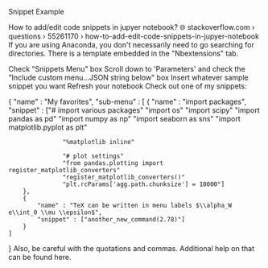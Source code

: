 Snippet Example

How to add/edit code snippets in jupyer notebook?
🌐
stackoverflow.com
› questions › 55261170 › how-to-add-edit-code-snippets-in-jupyer-notebook
If you are using Anaconda, you don't necessarily need to go searching for directories. There is a template embedded in the "Nbextensions" tab.

Check "Snippets Menu" box
Scroll down to 'Parameters' and check the "Include custom menu...JSON string below" box
Insert whatever sample snippet you want
Refresh your notebook
Check out one of my snippets:

{
    "name" : "My favorites",
    "sub-menu" : [
        {
            "name" : "import packages",
            "snippet" : ["# import various packages"
                   "import os"
                   "import scipy"
                   "import pandas as pd"
                   "import numpy as np"
                   "import seaborn as sns"
                   "import matplotlib.pyplot as plt"

                   "%matplotlib inline"

                   "# plot settings"
                   "from pandas.plotting import register_matplotlib_converters"
                   "register_matplotlib_converters()"
                   "plt.rcParams['agg.path.chunksize'] = 10000"]
        },
        {
            "name" : "TeX can be written in menu labels $\\alpha_W e\\int_0 \\mu \\epsilon$",
            "snippet" : ["another_new_command(2.78)"]
        }
    ]
}
Also, be careful with the quotations and commas. Additional help on that can be found here.

